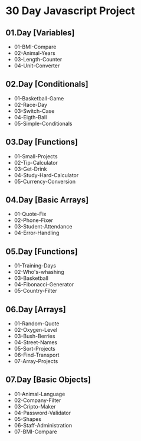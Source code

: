 # 30 Day Javascript Project

## 01.Day [Variables]

* 01-BMI-Compare
* 02-Animal-Years
* 03-Length-Counter
* 04-Unit-Converter

## 02.Day [Conditionals]

* 01-Basketball-Game
* 02-Race-Day
* 03-Switch-Case
* 04-Eigth-Ball
* 05-Simple-Conditionals

## 03.Day [Functions]

* 01-Small-Projects
* 02-Tip-Calculator
* 03-Get-Drink
* 04-Study-Hard-Calculator
* 05-Currency-Conversion

## 04.Day [Basic Arrays]

* 01-Quote-Fix
* 02-Phone-Fixer
* 03-Student-Attendance
* 04-Error-Handling

## 05.Day [Functions]

* 01-Training-Days
* 02-Who's-whashing
* 03-Basketball
* 04-Fibonacci-Generator
* 05-Country-Filter

## 06.Day [Arrays]

* 01-Random-Quote
* 02-Oxygen-Level
* 03-Bush-Berries
* 04-Street-Names
* 05-Sort-Projects
* 06-Find-Transport
* 07-Array-Projects

## 07.Day [Basic Objects]

* 01-Animal-Language
* 02-Company-Filter
* 03-Cripto-Maker
* 04-Password-Validator
* 05-Shapes
* 06-Staff-Administration
* 07-BMI-Compare
